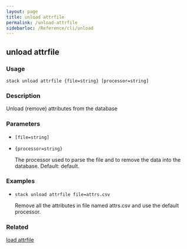 ```yaml
---
layout: page
title: unload attrfile
permalink: /unload-attrfile
sidebarloc: /Reference/cli/unload
---
```


## unload attrfile

### Usage

`stack unload attrfile {file=string} [processor=string]`

### Description

Unload (remove) attributes from the database

### Parameters
* `[file=string]`
* `{processor=string}`

   The processor used to parse the file and to remove the data into the
	database. Default: default.

### Examples

* `stack unload attrfile file=attrs.csv`

   Remove all the attributes in file named attrs.csv and use the default
	processor.


### Related
[load attrfile](load-attrfile)


